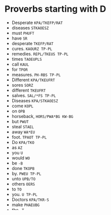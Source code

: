 # Proverbs starting with D

* Desperate `KPA/TKEFP/RAT`
* diseases `STKAOESZ`
* must `PHUFT`
* have `SR`
* desperate `TKEFP/RAT`
* cures. `KAOURZ TP-PL`
* remedies. `REPL/TKEUS TP-PL`
* times `TAOEUPLS`
* call `KAUL`
* for `TPOR`
* measures. `PH-RBS TP-PL`
* Different `KPA/TKEUFRT`
* sores `SORZ`
* different `TKEUFRT`
* salves. `SAL/*FS TP-PL`
* Diseases `KPA/STKAOESZ`
* come `KOPL`
* on `OPB`
* horseback, `HORS/PWA*BG KW-BG`
* but `PWUT`
* steal `STAEL`
* away `WA*EU`
* foot. `TPAOT TP-PL`
* Do `KPA/TKO`
* as `AZ`
* you `U`
* would `WO`
* be `-B`
* done `TKOPB`
* by. `PWEU TP-PL`
* unto `UPB/TO`
* others `OERS`
* to `TO`
* you. `U TP-PL`
* Doctors `KPA/TKR-S`
* make `PHAEUBG`
* the `-T`
* worst `WOFRT`
* patients. `PAEURBZ TP-PL`
* Don't `TKO*PB AE T*`
* burn `PWURPB`
* your `KWROUR`
* bridges `PWREUPBLGS`
* before `PW-FR`
* they're `THER`
* crossed. `KROFD TP-PL`
* behind `HEUPBD`
* change `KHAEUPBG`
* horses `HORSZ`
* in `TPH`
* midstream. `PHEUD/STRAOEPL TP-PL`
* count `KOUPBT`
* chickens `KHEU/KEPB/-S`
* hatched. `HAFPD TP-PL`
* cross `KROS`
* a `AEU`
* bridge `PWREUPBLG`
* until `TPH-L`
* it. `T TP-PL`
* cry `KRAOEU`
* over `OEFR`
* spilt `SPEULT`
* milk. `PH*EULG TP-PL`
* cut `KUT`
* off `OF`
* nose `TPHOES`
* spite `SPAOEUT`
* face. `TPAEUS TP-PL`
* too `TAO`
* many `PHAEPB`
* irons `AOEURPBS`
* fire. `TPAOEUR TP-PL`
* mountain `PHOUPB/TAEUPB`
* out `OUT`
* of `-F`
* molehill. `PHOEL/HEUL TP-PL`
* put `PUT`
* all `AUL`
* eggs `EGS`
* one `WUPB`
* basket. `PWAFBGT TP-PL`
* cart `KART`
* horse. `HORS TP-PL`
* tomorrow `TORPL`
* what `WHA`
* can `K`
* do `TKO`
* today. `TOED TP-PL`
* shut `SHUT`
* barn `PWARPB`
* door `TKAOR`
* after `AF`
* horse `HORS`
* is `S`
* gone. `TKPWOPB TP-PL`
* gate `TKPWAET`
* has `HAS`
* bolted. `PWOLT/-D TP-PL`
* spit `SPEUT`
* into `TPHAO`
* wind. `WEUPBD TP-PL`
* throw `THROE`
* baby `PWAEB`
* with `W`
* bathwater. `PWA*T/WAUR TP-PL`
* Doubt `KPA/TKOUT`
* beginning, `TKPWEUPB/-G KW-BG`
* not `TPHOT`
* end, `EPBD KW-BG`
* wisdom. `WEUZ/TKOPL TP-PL`
